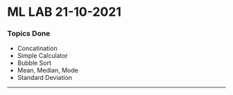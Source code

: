 # ML LAB 21-10-2021

### Topics Done 
- Concatination
- Simple Calculator 
- Bubble Sort
- Mean, Median, Mode
- Standard Deviation
<hr>
